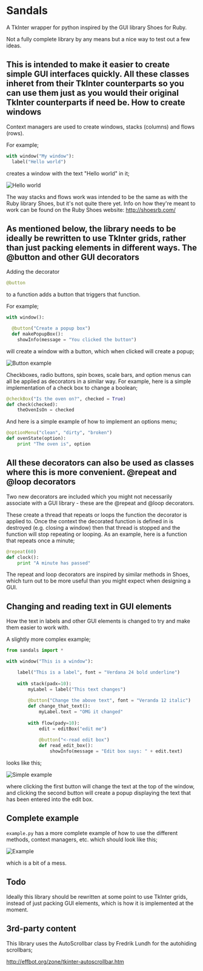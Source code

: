 # Sandals
A TkInter wrapper for python inspired by the GUI library Shoes for Ruby.

Not a fully complete library by any means but a nice way to test out a few ideas.

This is intended to make it easier to create simple GUI interfaces quickly. All these classes inheret from their TkInter counterparts so you can use them just as you would their original TkInter counterparts if need be.
How to create windows
--

Context managers are used to create windows, stacks (columns) and flows (rows).

For example;

```python
with window("My window"):
  label("Hello world")
```
creates a window with the text "Hello world" in it;

![Hello world](https://raw.githubusercontent.com/georgewalton/Sandals/master/example%20images/helloworld.png "Hello world")

The way stacks and flows work was intended to be the same as with the Ruby library Shoes, but it's not quite there yet.
Info on how they're meant to work can be found on the Ruby Shoes website: http://shoesrb.com/

As mentioned below, the library needs to be ideally be rewritten to use TkInter grids, rather than just packing elements in different ways.
The @button and other GUI decorators
--

Adding the decorator 
```python 
@button 
```
to a function adds a button that triggers that function.

For example;
```python
with window():

  @button("Create a popup box")
  def makePopupBox():
    showInfo(message = "You clicked the button")
```

will create a window with a button, which when clicked will create a popup;

![Button example](https://raw.githubusercontent.com/georgewalton/Sandals/master/example%20images/buttonexample.png "Button example")

Checkboxes, radio buttons, spin boxes, scale bars, and option menus can all be applied as decorators in a similar way.
For example, here is a simple implementation of a check box to change a boolean; 

```python
@checkBox("Is the oven on?", checked = True)
def check(checked):
	theOvenIsOn = checked
```

And here is a simple example of how to implement an options menu;

```python
@optionMenu("clean", "dirty", "broken")
def ovenState(option):
	print "The oven is", option
```

All these decorators can also be used as classes where this is more convenient.
@repeat and @loop decorators
---
Two new decorators are included which you might not necessarily associate with a GUI library - these are the @repeat and @loop decorators.

These create a thread that repeats or loops the function the decorator is applied to. Once the context the decorated function is defined in is destroyed (e.g. closing a window) then that thread is stopped and the function will stop repeating or looping. As an example, here is a function that repeats once a minute;

```python
@repeat(60)
def clock():
	print "A minute has passed"
```

The repeat and loop decorators are inspired by similar methods in Shoes, which turn out to be more useful than you might expect when designing a GUI.

Changing and reading text in GUI elements
--

How the text in labels and other GUI elements is changed to try and make them easier to work with.

A slightly more complex example;

```python
from sandals import *

with window("This is a window"):

	label("This is a label", font = "Verdana 24 bold underline")
	
	with stack(padx=10):
		myLabel = label("This text changes")
		
		@button("Change the above text", font = "Veranda 12 italic")
		def change_that_text():
			myLabel.text = "OMG it changed"
			
		with flow(pady=10):
			edit = editBox("edit me")
			
			@button("<-read edit box")
			def read_edit_box():
				showInfo(message = "Edit box says: " + edit.text)
```

looks like this;

![Simple example](https://raw.githubusercontent.com/georgewalton/Sandals/master/example%20images/simpleexample.png "Simple example")

where clicking the first button will change the text at the top of the window, and clicking the second button will create a popup displaying the text that has been entered into the edit box.

Complete example
--

`example.py` has a more complete example of how to use the different methods, context managers, etc. which should look like this;

![Example](https://raw.githubusercontent.com/georgewalton/Sandals/master/example%20images/example.png "Example")

which is a bit of a mess.

Todo
--
Ideally this library should be rewritten at some point to use TkInter grids, instead of just packing GUI elements, which is how it is implemented at the moment.

3rd-party content
--

This library uses the AutoScrollbar class by Fredrik Lundh for the autohiding scrollbars;

http://effbot.org/zone/tkinter-autoscrollbar.htm
